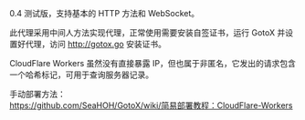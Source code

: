 0.4 测试版，支持基本的 HTTP 方法和 WebSocket。

此代理采用中间人方法实现代理，正常使用需要安装自签证书，运行 GotoX 并设置好代理，访问 http://gotox.go 安装证书。

CloudFlare Workers 虽然没有直接暴露 IP，但也属于非匿名，它发出的请求包含一个哈希标记，可用于查询服务器记录。

手动部署方法：  
https://github.com/SeaHOH/GotoX/wiki/简易部署教程：CloudFlare-Workers
